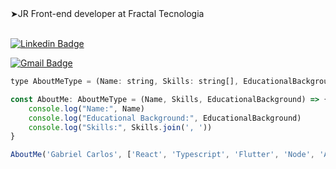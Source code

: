 <div>
  &#10148;JR Front-end developer at Fractal Tecnologia
</div>
<br/>
<!-- 
<div>
  <a href="https://github.com/gabrielcarlossl">
  
  <img height="200em" src="https://github-readme-stats.vercel.app/api/top-langs/?username=gabrielcarlossl&layout=compact&langs_count=7&theme=dark"/>
</div>
 <br/>  -->
 
[![Linkedin Badge](https://img.shields.io/badge/-GabrielCarlos-blue?style=flat-square&logo=Linkedin&logoColor=white&link=https://www.linkedin.com/in/gabrielcarlossleite/)](https://www.linkedin.com/in/gabrielcarlossleite/) 
 
[![Gmail Badge](https://img.shields.io/badge/-gabrielcarlossleite@gmail.com-c14438?style=flat-square&logo=Gmail&logoColor=white&link=mailto:gabrielcarlossleite@gmail.com)](mailto:gabrielcarlossleite@gmail.com)


```js
type AboutMeType = (Name: string, Skills: string[], EducationalBackground: string) => void

const AboutMe: AboutMeType = (Name, Skills, EducationalBackground) => {
    console.log("Name:", Name)
    console.log("Educational Background:", EducationalBackground)
    console.log("Skills:", Skills.join(', '))
}

AboutMe('Gabriel Carlos', ['React', 'Typescript', 'Flutter', 'Node', 'AWS', 'Docker', 'Terraform'], 'Systems for Internet - UNIESP')
```

